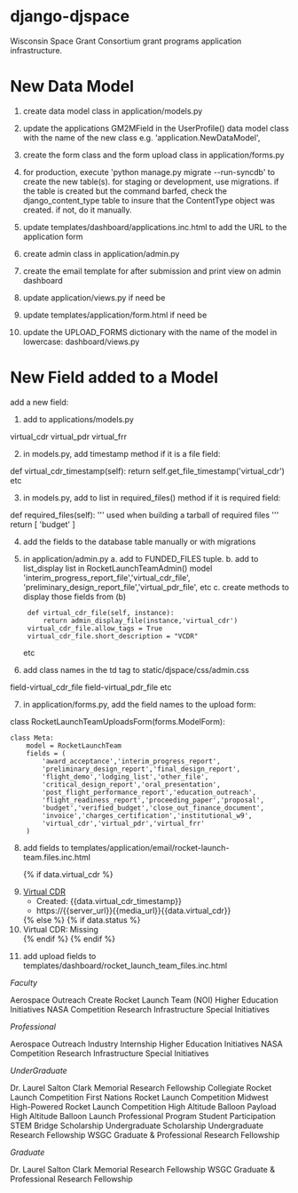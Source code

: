 django-djspace
==============

Wisconsin Space Grant Consortium grant programs application infrastructure.

# New Data Model

1. create data model class in application/models.py

2. update the applications GM2MField in the UserProfile() data model class with the name of the new class e.g. 'application.NewDataModel',

3. create the form class and the form upload class in application/forms.py

4. for production, execute 'python manage.py migrate --run-syncdb' to create the new table(s). for staging or development, use migrations. if the table is created but the command barfed, check the django_content_type table to insure that the ContentType object was created. if not, do it manually.

5. update templates/dashboard/applications.inc.html to add the URL to the application form

6. create admin class in application/admin.py

7. create the email template for after submission and print view on admin dashboard

8. update application/views.py if need be

9. update templates/application/form.html if need be

10. update the UPLOAD_FORMS dictionary with the name of the model in lowercase: dashboard/views.py

# New Field added to a Model

add a new field:

1. add to applications/models.py

virtual_cdr
virtual_pdr
virtual_frr

2. in models.py, add timestamp method if it is a file field:

def virtual_cdr_timestamp(self):
    return self.get_file_timestamp('virtual_cdr')
etc

3. in models.py, add to list in required_files() method if it is required field:

def required_files(self):
    '''
    used when building a tarball of required files
    '''
    return [
        'budget'
    ]

4. add the fields to the database table manually or with migrations

5. in application/admin.py
    a. add to FUNDED_FILES tuple.
    b. add to list_display list in RocketLaunchTeamAdmin() model
    'interim_progress_report_file','virtual_cdr_file',
    'preliminary_design_report_file','virtual_pdr_file',
    etc
    c. create methods to display those fields from (b)

        def virtual_cdr_file(self, instance):
            return admin_display_file(instance,'virtual_cdr')
        virtual_cdr_file.allow_tags = True
        virtual_cdr_file.short_description = "VCDR"

      etc

6. add class names in the td tag to static/djspace/css/admin.css

  field-virtual_cdr_file
  field-virtual_pdr_file
  etc

7. in application/forms.py, add the field names to the upload form:

class RocketLaunchTeamUploadsForm(forms.ModelForm):

    class Meta:
        model = RocketLaunchTeam
        fields = (
            'award_acceptance','interim_progress_report',
            'preliminary_design_report','final_design_report',
            'flight_demo','lodging_list','other_file',
            'critical_design_report','oral_presentation',
            'post_flight_performance_report','education_outreach',
            'flight_readiness_report','proceeding_paper','proposal',
            'budget','verified_budget','close_out_finance_document',
            'invoice','charges_certification','institutional_w9',
            'virtual_cdr','virtual_pdr','virtual_frr'
        )


8. add fields to templates/application/email/rocket-launch-team.files.inc.html

    {% if data.virtual_cdr %}
    <li>
      <a href="{{media_url}}{{data.virtual_cdr}}">
        Virtual CDR
      </a>
      <ul>
        <li>Created: {{data.virtual_cdr_timestamp}}</li>
        <li>
          https://{{server_url}}{{media_url}}{{data.virtual_cdr}}
        </li>
      </ul>
    </li>
    {% else %}
      {% if data.status %}
    <li>Virtual CDR: Missing</li>
      {% endif %}
    {% endif %}

9. add upload fields to templates/dashboard/rocket_launch_team_files.inc.html


_Faculty_

Aerospace Outreach
Create Rocket Launch Team (NOI)
Higher Education Initiatives
NASA Competition
Research Infrastructure
Special Initiatives

_Professional_

Aerospace Outreach
Industry Internship
Higher Education Initiatives
NASA Competition
Research Infrastructure
Special Initiatives

_UnderGraduate_

Dr. Laurel Salton Clark Memorial Research Fellowship
Collegiate Rocket Launch Competition
First Nations Rocket Launch Competition
Midwest High-Powered Rocket Launch Competition
High Altitude Balloon Payload
High Altitude Balloon Launch
Professional Program Student Participation
STEM Bridge Scholarship
Undergraduate Scholarship
Undergraduate Research Fellowship
WSGC Graduate & Professional Research Fellowship

_Graduate_

Dr. Laurel Salton Clark Memorial Research Fellowship
WSGC Graduate & Professional Research Fellowship
